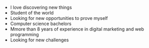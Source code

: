 - I love discovering new things
- Student of the world
- Looking for new opportunities to prove myself
- Computer science bachelors
- Mmore than 8 years of experience in digital marketing and web programming
- Looking for new challenges

